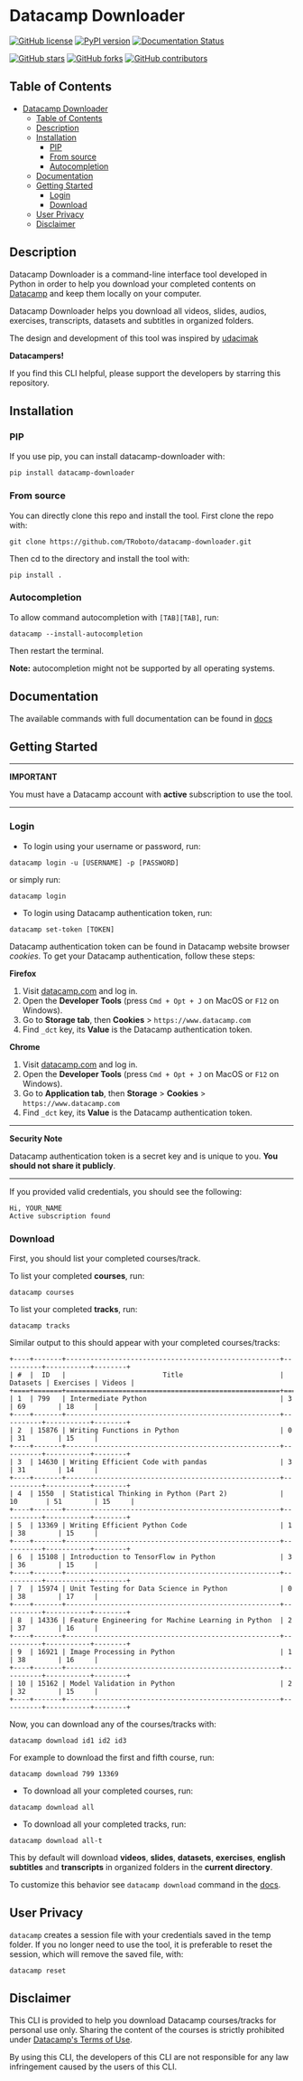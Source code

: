 # Datacamp Downloader

[![GitHub license](https://img.shields.io/github/license/TRoboto/datacamp-downloader)](https://github.com/TRoboto/datacamp-downloader/blob/master/LICENSE)
[![PyPI version](https://badge.fury.io/py/datacamp-downloader.svg)](https://badge.fury.io/py/datacamp-downloader)
[![Documentation Status](https://readthedocs.org/projects/ansicolortags/badge/?version=latest)](docs.md)

[![GitHub stars](https://img.shields.io/github/stars/TRoboto/datacamp-downloader)](https://github.com/TRoboto/datacamp-downloader/stargazers)
[![GitHub forks](https://img.shields.io/github/forks/TRoboto/datacamp-downloader)](https://github.com/TRoboto/datacamp-downloader/network)
[![GitHub contributors](https://img.shields.io/github/contributors/TRoboto/datacamp-downloader)](https://github.com/TRoboto/datacamp-downloader/graphs/contributors)

## Table of Contents

- [Datacamp Downloader](#datacamp-downloader)
  - [Table of Contents](#table-of-contents)
  - [Description](#description)
  - [Installation](#installation)
    - [PIP](#pip)
    - [From source](#from-source)
    - [Autocompletion](#autocompletion)
  - [Documentation](#documentation)
  - [Getting Started](#getting-started)
    - [Login](#login)
    - [Download](#download)
  - [User Privacy](#user-privacy)
  - [Disclaimer](#disclaimer)

## Description

Datacamp Downloader is a command-line interface tool developed in Python
in order to help you download your completed contents on [Datacamp](https://datacamp.com)
and keep them locally on your computer.

Datacamp Downloader helps you download all videos, slides, audios, exercises, transcripts, datasets and subtitles in organized folders.

The design and development of this tool was inspired by [udacimak](https://github.com/udacimak/udacimak)

**Datacampers!**

If you find this CLI helpful, please support the developers by starring this repository.

## Installation

### PIP

If you use pip, you can install datacamp-downloader with:

```
pip install datacamp-downloader
```

### From source

You can directly clone this repo and install the tool. First clone the repo with:

```
git clone https://github.com/TRoboto/datacamp-downloader.git
```

Then cd to the directory and install the tool with:

```
pip install .
```

### Autocompletion

To allow command autocompletion with `[TAB][TAB]`, run:

```
datacamp --install-autocompletion
```

Then restart the terminal.

**Note:** autocompletion might not be supported by all operating systems.

## Documentation

The available commands with full documentation can be found in [docs](docs.md)

## Getting Started

---

**IMPORTANT**

You must have a Datacamp account with **active** subscription to use the tool.

---

### Login

- To login using your username or password, run:

```
datacamp login -u [USERNAME] -p [PASSWORD]
```

or simply run:

```
datacamp login
```

- To login using Datacamp authentication token, run:

```
datacamp set-token [TOKEN]
```

Datacamp authentication token can be found in Datacamp website browser _cookies_.
To get your Datacamp authentication, follow these steps:

**Firefox**

1. Visit [datacamp.com](https://datacamp.com) and log in.
2. Open the **Developer Tools** (press `Cmd + Opt + J` on MacOS or `F12` on Windows).
3. Go to **Storage tab**, then **Cookies** > `https://www.datacamp.com`
4. Find `_dct` key, its **Value** is the Datacamp authentication token.

**Chrome**

1. Visit [datacamp.com](https://datacamp.com) and log in.
2. Open the **Developer Tools** (press `Cmd + Opt + J` on MacOS or `F12` on Windows).
3. Go to **Application tab**, then **Storage** > **Cookies** > `https://www.datacamp.com`
4. Find `_dct` key, its **Value** is the Datacamp authentication token.

---

**Security Note**

Datacamp authentication token is a secret key and is unique to you. **You should not share it publicly**.

---

If you provided valid credentials, you should see the following:

```
Hi, YOUR_NAME
Active subscription found
```

### Download

First, you should list your completed courses/track.

To list your completed **courses**, run:

```
datacamp courses
```

To list your completed **tracks**, run:

```
datacamp tracks
```

Similar output to this should appear with your completed courses/tracks:

```
+----+-------+-----------------------------------------------------+----------+-----------+--------+
| #  |  ID   |                        Title                        | Datasets | Exercises | Videos |
+====+=======+=====================================================+==========+===========+========+
| 1  | 799   | Intermediate Python                                 | 3        | 69        | 18     |
+----+-------+-----------------------------------------------------+----------+-----------+--------+
| 2  | 15876 | Writing Functions in Python                         | 0        | 31        | 15     |
+----+-------+-----------------------------------------------------+----------+-----------+--------+
| 3  | 14630 | Writing Efficient Code with pandas                  | 3        | 31        | 14     |
+----+-------+-----------------------------------------------------+----------+-----------+--------+
| 4  | 1550  | Statistical Thinking in Python (Part 2)             | 10       | 51        | 15     |
+----+-------+-----------------------------------------------------+----------+-----------+--------+
| 5  | 13369 | Writing Efficient Python Code                       | 1        | 38        | 15     |
+----+-------+-----------------------------------------------------+----------+-----------+--------+
| 6  | 15108 | Introduction to TensorFlow in Python                | 3        | 36        | 15     |
+----+-------+-----------------------------------------------------+----------+-----------+--------+
| 7  | 15974 | Unit Testing for Data Science in Python             | 0        | 38        | 17     |
+----+-------+-----------------------------------------------------+----------+-----------+--------+
| 8  | 14336 | Feature Engineering for Machine Learning in Python  | 2        | 37        | 16     |
+----+-------+-----------------------------------------------------+----------+-----------+--------+
| 9  | 16921 | Image Processing in Python                          | 1        | 38        | 16     |
+----+-------+-----------------------------------------------------+----------+-----------+--------+
| 10 | 15162 | Model Validation in Python                          | 2        | 32        | 15     |
+----+-------+-----------------------------------------------------+----------+-----------+--------+
```

Now, you can download any of the courses/tracks with:

```
datacamp download id1 id2 id3
```

For example to download the first and fifth course, run:

```
datacamp download 799 13369
```

- To download all your completed courses, run:

```
datacamp download all
```

- To download all your completed tracks, run:

```
datacamp download all-t
```

This by default will download **videos**, **slides**, **datasets**, **exercises**, **english subtitles** and **transcripts** in organized folders in the **current directory**.

To customize this behavior see `datacamp download` command in the [docs](docs.md).

## User Privacy

`datacamp` creates a session file with your credentials saved in the temp folder. If you no longer need to use the tool, it is preferable to reset the session, which will remove the saved file, with:

```
datacamp reset
```

## Disclaimer

This CLI is provided to help you download Datacamp courses/tracks for personal use only. Sharing the content of the courses is strictly prohibited under [Datacamp's Terms of Use](https://www.datacamp.com/terms-of-use/).

By using this CLI, the developers of this CLI are not responsible for any law infringement caused by the users of this CLI.
